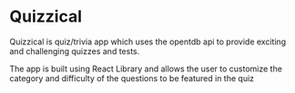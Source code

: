 # Quizzical

Quizzical is quiz/trivia app which uses the opentdb api to provide exciting and challenging quizzes and tests.

The app is built using React Library and allows the user to customize the category and difficulty of the questions to be featured in the quiz
